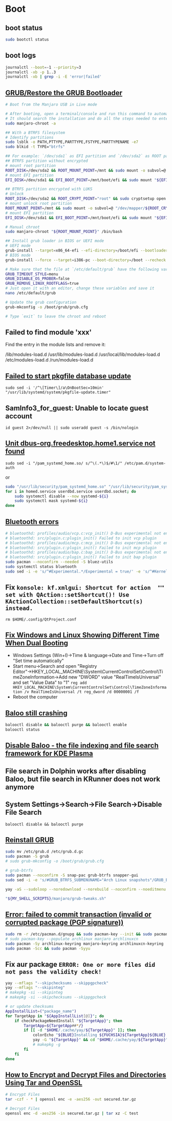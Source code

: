 # Boot
## boot status
```bash
sudo bootctl status
```

## boot logs
```bash
journalctl --boot=-1 --priority=3
journalctl -xb -p 1..3
journalctl -xb | grep -i -E 'error|failed'
```

## [GRUB/Restore the GRUB Bootloader](https://wiki.manjaro.org/index.php/GRUB/Restore_the_GRUB_Bootloader)
```bash
# Boot from the Manjaro USB in Live mode

# After booting, open a terminal/console and run this command to automatically mount Manjaro installation
# It should search the installation and do all the steps needed to enter it
sudo manjaro-chroot -a

## With a BTRFS filesystem
# Identify partitions
sudo lsblk -o PATH,PTTYPE,PARTTYPE,FSTYPE,PARTTYPENAME -e7
sudo blkid -t TYPE="btrfs"

## For example: `/dev/sda1` as EFI partition and `/dev/sda2` as ROOT partition
## BTRFS partition without encrypted
# mount root partition
ROOT_DISK=/dev/sda2 && ROOT_MOUNT_POINT=/mnt && sudo mount -o subvol=@ "${ROOT_DISK}" "${ROOT_MOUNT_POINT}"
# mount EFI partition
EFI_DISK=/dev/sda1 && EFI_BOOT_POINT=/mnt/boot/efi && sudo mount "${EFI_DISK}" "${EFI_BOOT_POINT}"

## BTRFS partition encrypted with LUKS
# Unlock
ROOT_DISK=/dev/sda2 && ROOT_CRYPT_POINT="root" && sudo cryptsetup open "${ROOT_DISK}" "${ROOT_CRYPT_POINT}"
# mount unlock root partition
ROOT_MOUNT_POINT=/mnt && sudo mount -o subvol=@ "/dev/mapper/${ROOT_CRYPT_POINT}" "${ROOT_MOUNT_POINT}"
# mount EFI partition
EFI_DISK=/dev/sda1 && EFI_BOOT_POINT=/mnt/boot/efi && sudo mount "${EFI_DISK}" "${EFI_BOOT_POINT}"

# Manual chroot
sudo manjaro-chroot "${ROOT_MOUNT_POINT}" /bin/bash

## Install grub loader in BIOS or UEFI mode
# UEFI mode
grub-install --target=x86_64-efi --efi-directory=/boot/efi --bootloader-id=manjaro --recheck
# BIOS mode
grub-install --force --target=i386-pc --boot-directory=/boot --recheck

# Make sure that the file at `/etc/default/grub` have the following variables (without a `#` in front of)
GRUB_TIMEOUT_STYLE=menu
GRUB_DISABLE_OS_PROBER=false
GRUB_REMOVE_LINUX_ROOTFLAGS=true
# Just open it with an editor, change these variables and save it
nano /etc/default/grub

# Update the grub configuration
grub-mkconfig -o /boot/grub/grub.cfg

# Type `exit` to leave the chroot and reboot
```

## Failed to find module 'xxx'
Find the entry in the module lists and remove it:

/lib/modules-load.d
/usr/lib/modules-load.d
/usr/local/lib/modules-load.d
/etc/modules-load.d
/run/modules-load.d


## [Failed to start pkgfile database update](https://forum.manjaro.org/t/failed-failed-to-start-pkgfile-database-update/31731/46)
`sudo sed -i '/^\[Timer\]/a\OnBootSec=10min' "/usr/lib/systemd/system/pkgfile-update.timer"`


## SamInfo3_for_guest: Unable to locate guest account
`id guest 2>/dev/null || sudo useradd guest -s /bin/nologin`


## [Unit dbus-org.freedesktop.home1.service not found](https://forum.manjaro.org/t/systemd-homed-annoyance-when-disabled-the-journal-log-is-literally-spammed/32498)
`sudo sed -i "/pam_systemd_home.so/ s/^\(.*\)$/#\1/" /etc/pam.d/system-auth`

or
```bash
sudo "/usr/lib/security/pam_systemd_home.so" "/usr/lib/security/pam_systemd_home.so.bak"
for i in homed.service userdbd.service userdbd.socket; do
    sudo systemctl disable --now systemd-${i}
    sudo systemctl mask systemd-${i}
done
```

## [Bluetooth errors](https://www.reddit.com/r/archlinux/comments/yu9az9/bluetooth_errors_since_2_days_ago/)
```bash
# bluetoothd: profiles/audio/vcp.c:vcp_init() D-Bus experimental not enabled
# bluetoothd: src/plugin.c:plugin_init() Failed to init vcp plugin
# bluetoothd: profiles/audio/mcp.c:mcp_init() D-Bus experimental not enabled
# bluetoothd: src/plugin.c:plugin_init() Failed to init mcp plugin
# bluetoothd: profiles/audio/bap.c:bap_init() D-Bus experimental not enabled
# bluetoothd: src/plugin.c:plugin_init() Failed to init bap plugin
sudo pacman --noconfirm --needed -S bluez-utils
sudo systemctl status bluetooth
sudo sed -i -e 's/^#Experimental.*/Experimental = true/' -e 's/^#KernelExperimental.*/KernelExperimental = true/' /etc/bluetooth/main.conf
```

## Fix `konsole: kf.xmlgui: Shortcut for action  "" set with QAction::setShortcut()! Use KActionCollection::setDefaultShortcut(s) instead.`
`rm $HOME/.config/QtProject.conf`

## [Fix Windows and Linux Showing Different Time When Dual Booting](https://windowsloop.com/fix-windows-and-linux-showing-different-time-when-dual-booting/)
- Windows Settings (Win+I)→Time & language→Date and Time→Turn off "Set time automatically"
- Start menu→Search and open "Registry Editor"→HKEY_LOCAL_MACHINE\System\CurrentControlSet\Control\TimeZoneInformation→Add new "DWORD" value "RealTimeIsUniversal" and set "Value Data" to "1"
`reg add HKEY_LOCAL_MACHINE\System\CurrentControlSet\Control\TimeZoneInformation /v RealTimeIsUniversal /t reg_dword /d 00000001 /f`
- Reboot the computer


## [Baloo still crashing](https://forum.manjaro.org/t/baloo-still-crashing/130024)
```bash
balooctl disable && balooctl purge && balooctl enable
balooctl status
```

## [Disable Baloo - the file indexing and file search framework for KDE Plasma](https://askubuntu.com/questions/1267830/what-does-baloo-file-extractor-do)
## File search in Dolphin works after disabling Baloo, but file search in KRunner does not work anymore
## System Settings→Search→File Search→Disable File Search
`balooctl disable && balooctl purge`

## [Reinstall GRUB](https://wiki.manjaro.org/index.php/GRUB/Restore_the_GRUB_Bootloader/en#Reinstall_GRUB)
```bash
sudo mv /etc/grub.d /etc/grub.d.gc
sudo pacman -S grub
# sudo grub-mkconfig -o /boot/grub/grub.cfg

# grub-btrfs
sudo pacman --noconfirm -S snap-pac grub-btrfs snapper-gui
sudo sed -i -e 's/#GRUB_BTRFS_SUBMENUNAME="Arch Linux snapshots"/GRUB_BTRFS_SUBMENUNAME="Select snapshot"/g' /etc/default/grub-btrfs/config

yay -aS --sudoloop --noredownload --norebuild --noconfirm --noeditmenu snap-pac-grub

"${MY_SHELL_SCRIPTS}/manjaro/grub-tweaks.sh"
```

## [Error: failed to commit transaction (invalid or corrupted package (PGP signature))](https://forum.manjaro.org/t/error-failed-to-commit-transaction-invalid-or-corrupted-package-pgp-signature/150830/5)
```bash
sudo rm -r /etc/pacman.d/gnupg && sudo pacman-key --init && sudo pacman-key --refresh-keys && sudo pacman-key --populate
# sudo pacman-key --populate archlinux manjaro archlinuxcn
sudo pacman -Sy archlinux-keyring manjaro-keyring archlinuxcn-keyring
sudo pacman -Scc && sudo pacman -Syyu
```

## Fix aur package `ERROR: One or more files did not pass the validity check!`
```bash
yay --mflags "--skipchecksums --skippgpcheck"
yay --mflags "--skipinteg"
# makepkg -si --skipinteg
# makepkg -si --skipchecksums --skippgpcheck

# or update checksums
AppInstallList=("package_name")
for TargetApp in "${AppInstallList[@]}"; do
    if checkPackageNeedInstall "${TargetApp}"; then
        TargetApp=${TargetApp##*/}
        if [[ -d "$HOME/.cache/yay/${TargetApp}" ]]; then
            colorEcho "${BLUE}Installing ${FUCHSIA}${TargetApp}${BLUE}..."
            yay -G "${TargetApp}" && cd "$HOME/.cache/yay/${TargetApp}" && updpkgsums && makepkg -si
            # makepkg -g
        fi
    fi
done
```

## [How to Encrypt and Decrypt Files and Directories Using Tar and OpenSSL](https://www.tecmint.com/encrypt-decrypt-files-tar-openssl-linux/)
```bash
# Encrypt Files
tar -czf - * | openssl enc -e -aes256 -out secured.tar.gz

# Decrypt Files
openssl enc -d -aes256 -in secured.tar.gz | tar xz -C test
```
